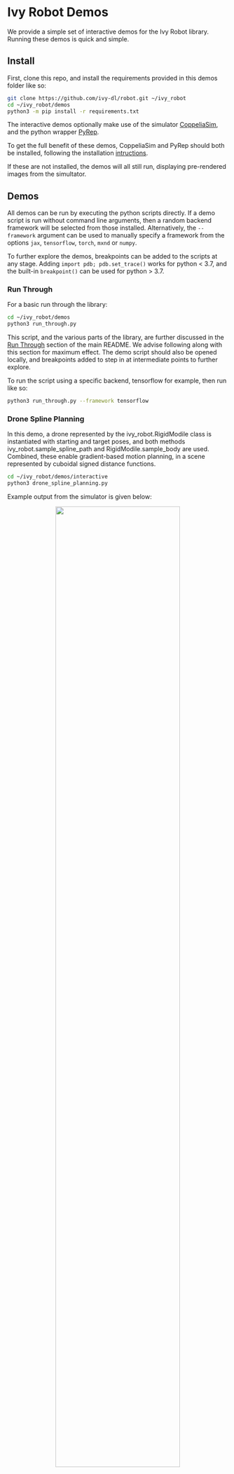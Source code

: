 # Ivy Robot Demos

We provide a simple set of interactive demos for the Ivy Robot library.
Running these demos is quick and simple.

## Install

First, clone this repo, and install the requirements provided in this demos folder like so:

```bash
git clone https://github.com/ivy-dl/robot.git ~/ivy_robot
cd ~/ivy_robot/demos
python3 -m pip install -r requirements.txt
```

The interactive demos optionally make use of the simulator
[CoppeliaSim](https://www.coppeliarobotics.com/),
and the python wrapper [PyRep](https://github.com/stepjam/PyRep).

To get the full benefit of these demos, CoppeliaSim
and PyRep should both be installed, following the installation [intructions](https://github.com/stepjam/PyRep#install).

If these are not installed, the demos will all still run, displaying pre-rendered images from the simultator.

## Demos

All demos can be run by executing the python scripts directly.
If a demo script is run without command line arguments, then a random backend framework will be selected from those installed.
Alternatively, the `--framework` argument can be used to manually specify a framework from the options
`jax`, `tensorflow`, `torch`, `mxnd` or `numpy`.

To further explore the demos, breakpoints can be added to the scripts at any stage.
Adding `import pdb; pdb.set_trace()` works for python < 3.7,
and the built-in `breakpoint()` can be used for python > 3.7.

### Run Through

For a basic run through the library:

```bash
cd ~/ivy_robot/demos
python3 run_through.py
```

This script, and the various parts of the library, are further discussed in the [Run Through](https://github.com/ivy-dl/robot#run-through) section of the main README.
We advise following along with this section for maximum effect. The demo script should also be opened locally,
and breakpoints added to step in at intermediate points to further explore.

To run the script using a specific backend, tensorflow for example, then run like so:

```bash
python3 run_through.py --framework tensorflow
```

### Drone Spline Planning

In this demo, a drone represented by the ivy_robot.RigidModile class is instantiated with starting and target poses,
and both methods ivy_robot.sample_spline_path and RigidModile.sample_body are used.
Combined, these enable gradient-based motion planning, in a scene represented by cuboidal signed distance functions.

```bash
cd ~/ivy_robot/demos/interactive
python3 drone_spline_planning.py
```

Example output from the simulator is given below:

<p align="center">
    <img width="75%" style="display: block;" src='https://github.com/ivy-dl/ivy-dl.github.io/blob/master/img/externally_linked/ivy_robot/demo_a.gif?raw=true'>
</p>

### Manipulator Spline Planning

In this demo, a manipulator represented by the ivy_robot.Manipulator class is
instantiated with starting and target joint positions, and both methods ivy_robot.sample_spline_path
and Manipulator.sample_links are used. Combined, these enable gradient-based motion planning,
in a scene represented by cuboidal signed distance functions.

```bash
cd ~/ivy_robot/demos/interactive
python3 manipulator_spline_planning.py
```
Example output from the simulator is given below:

<p align="center">
    <img width="75%" style="display: block;" src='https://github.com/ivy-dl/ivy-dl.github.io/blob/master/img/externally_linked/ivy_robot/demo_b.gif?raw=true'>
</p>

## Get Involved

If you have any issues running any of the demos, would like to request further demos, or would like to implement your own, then get it touch.
Feature requests, pull requests, and [tweets](https://twitter.com/ivythread) all welcome!